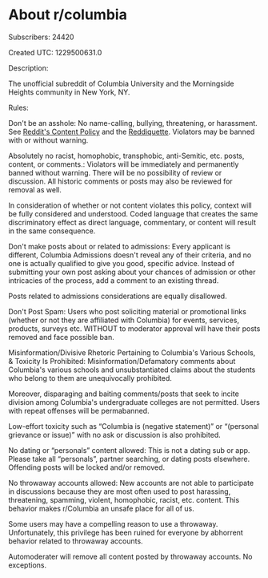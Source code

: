 # About r/columbia

Subscribers: 24420

Created UTC: 1229500631.0

Description:

The unofficial subreddit of Columbia University and the Morningside Heights community in New York, NY.

Rules:

Don't be an asshole: No name-calling, bullying, threatening, or harassment. See [Reddit's Content Policy](https://www.reddit.com/help/contentpolicy) and the [Reddiquette](https://www.reddit.com/wiki/reddiquette). Violators may be banned with or without warning.

Absolutely no racist, homophobic, transphobic, anti-Semitic, etc. posts, content, or comments.: Violators will be immediately and permanently banned without warning. There will be no possibility of review or discussion. All historic comments or posts may also be reviewed for removal as well.

In consideration of whether or not content violates this policy, context will be fully considered and understood. Coded language that creates the same discriminatory effect as direct language, commentary, or content will result in the same consequence.

Don't make posts about or related to admissions: Every applicant is different, Columbia Admissions doesn't reveal any of their criteria, and no one is actually qualified to give you good, specific advice. Instead of submitting your own post asking about your chances of admission or other intricacies of the process, add a comment to an existing thread.

Posts related to admissions considerations are equally disallowed.

Don't Post Spam: Users who post soliciting material or promotional links (whether or not they are affiliated with Columbia) for events, services, products, surveys etc. WITHOUT to moderator approval will have their posts removed and face possible ban.

Misinformation/Divisive Rhetoric Pertaining to Columbia's Various Schools, &amp; Toxicity  Is Prohibited: Misinformation/Defamatory comments about Columbia's various schools and unsubstantiated claims about the students who belong to them are unequivocally prohibited. 

Moreover, disparaging and baiting comments/posts that seek to incite division among Columbia's undergraduate colleges are not permitted. Users with repeat offenses will be permabanned.

Low-effort toxicity such as “Columbia is (negative statement)” or “(personal grievance or issue)” with no ask or discussion is also prohibited.

No dating or “personals” content allowed: This is not a dating sub or app. Please take all “personals”, partner searching, or dating posts elsewhere. Offending posts will be locked and/or removed.

No throwaway accounts allowed: New accounts are not able to participate in discussions because they are most often used to post harassing, threatening, spamming, violent, homophobic, racist, etc. content. This behavior makes r/Columbia an unsafe place for all of us.

Some users may have a compelling reason to use a throwaway. Unfortunately, this privilege has been ruined for everyone by abhorrent behavior related to throwaway accounts.

Automoderater will remove all content posted by throwaway accounts. No exceptions.

